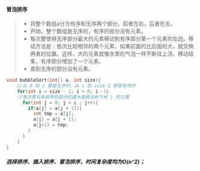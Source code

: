  #### 冒泡排序

> * 将整个数组a分为有序和无序两个部分。前者在右，后者在左。
> * 开始，整个数组是无序的，有序的部分没有元素。
> * 每次要使得无序部分最大的元素移动到有序部分第一个元素的左边。移动方法是：依次比较相邻的两个元素，如果前面的比后面的大，就交换两者的位置。这样，大的元素就像水里的气泡一样不断往上浮。移动结束，有序部分增加了一个元素。
> * 直到无序的部分没有元素。

```c++
void bubbleSort(int[] a, int size){
	//从 0 到 i 都是无序的，从 i 到 size-1 都是有序的
	for(int i = size - 1; i > 0; i--){
	//每次要将未排序的部分的最大值移动到下标 i 的位置
      for(int j = 0; j < i ; j++){
        if(a[j] > a[j + 1]){
          int tmp = a[j];
          a[j] = a[j + 1];
          a[j+1] = tmp;
        }
      }
	}
}
```



##### 选择排序、插入排序、冒泡排序，时间复杂度均为O(n^2)；

